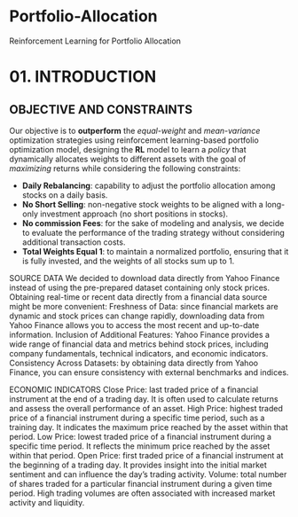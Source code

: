# Portfolio-Allocation
Reinforcement Learning for Portfolio Allocation

# 01. INTRODUCTION
## OBJECTIVE AND CONSTRAINTS
Our objective is to **outperform** the *equal-weight* and *mean-variance* optimization strategies using reinforcement learning-based portfolio optimization model, designing the **RL** model to learn a *policy* that dynamically allocates weights to different assets with the goal of *maximizing* returns while considering the following constraints: 
- **Daily Rebalancing**: capability to adjust the portfolio allocation among stocks on a daily basis.
- **No Short Selling**: non-negative stock weights to be aligned with a long-only investment approach (no short positions in stocks). 
- **No commission Fees**: for the sake of modeling and analysis, we decide to evaluate the performance of the trading strategy without considering additional transaction costs. 
- **Total Weights Equal 1**: to maintain a normalized portfolio, ensuring that it is fully invested, and the weights of all stocks sum up to 1. 

SOURCE DATA
We decided to download data directly from Yahoo Finance instead of using the pre-prepared dataset containing only stock prices. Obtaining real-time or recent data directly from a financial data source might be more convenient: 
Freshness of Data: since financial markets are dynamic and stock prices can change rapidly, downloading data from Yahoo Finance allows you to access the most recent and up-to-date information. 
Inclusion of Additional Features: Yahoo Finance provides a wide range of financial data and metrics behind stock prices, including company fundamentals, technical indicators, and economic indicators. 
Consistency Across Datasets: by obtaining data directly from Yahoo Finance, you can ensure consistency with external benchmarks and indices. 

ECONOMIC INDICATORS
Close Price: last traded price of a financial instrument at the end of a trading day. It is often used to calculate returns and assess the overall performance of an asset. 
High Price: highest traded price of a financial instrument during a specific time period, such as a training day. It indicates the maximum price reached by the asset within that period.
Low Price: lowest traded price of a financial instrument during a specific time period. It reflects the minimum price reached by the asset within that period.
Open Price: first traded price of a financial instrument at the beginning of a trading day. It provides insight into the initial market sentiment and can influence the day’s trading activity. 
Volume: total number of shares traded for a particular financial instrument during a given time period. High trading volumes are often associated with increased market activity and liquidity. 
